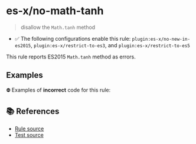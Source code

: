 # es-x/no-math-tanh
> disallow the `Math.tanh` method

- ✅ The following configurations enable this rule: `plugin:es-x/no-new-in-es2015`, `plugin:es-x/restrict-to-es3`, and `plugin:es-x/restrict-to-es5`

This rule reports ES2015 `Math.tanh` method as errors.

## Examples

⛔ Examples of **incorrect** code for this rule:

<eslint-playground type="bad" code="/*eslint es-x/no-math-tanh: error */
const n = Math.tanh(value)
" />

## 📚 References

- [Rule source](https://github.com/ota-meshi/eslint-plugin-es-x/blob/v4.1.0/lib/rules/no-math-tanh.js)
- [Test source](https://github.com/ota-meshi/eslint-plugin-es-x/blob/v4.1.0/tests/lib/rules/no-math-tanh.js)
